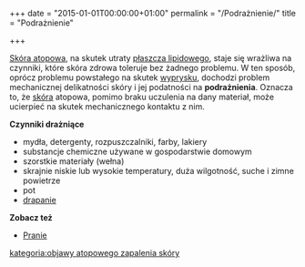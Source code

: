 +++
date = "2015-01-01T00:00:00+01:00"
permalink = "/Podrażnienie/"
title = "Podrażnienie"

+++

[Skóra atopowa](/atopedia/Skóra_atopowa "wikilink"), na skutek utraty [płaszcza lipidowego](/atopedia/Płaszcz_lipidowy "wikilink"), staje się wrażliwa na czynniki, które skóra zdrowa toleruje bez żadnego problemu. W ten sposób, oprócz problemu powstałego na skutek [wyprysku](/atopedia/Wyprysk "wikilink"), dochodzi problem mechanicznej delikatności skóry i jej podatności na **podrażnienia**. Oznacza to, że [skóra](/atopedia/skóra "wikilink") atopowa, pomimo braku uczulenia na dany materiał, może ucierpieć na skutek mechanicznego kontaktu z nim.

**Czynniki drażniące**

-   mydła, detergenty, rozpuszczalniki, farby, lakiery
-   substancje chemiczne używane w gospodarstwie domowym
-   szorstkie materiały (wełna)
-   skrajnie niskie lub wysokie temperatury, duża wilgotność, suche i zimne powietrze
-   pot
-   [drapanie](/atopedia/Efekt_błędnego_koła "wikilink")

**Zobacz też**

-   [Pranie](/atopedia/Pranie "wikilink")

[kategoria:objawy atopowego zapalenia skóry](/atopedia/kategoria:objawy_atopowego_zapalenia_skóry "wikilink")